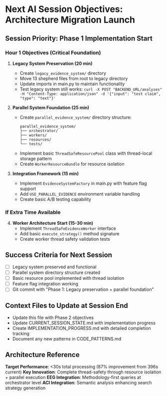 # Next AI Session Objectives: Architecture Migration Launch

## Session Priority: Phase 1 Implementation Start

### Hour 1 Objectives (Critical Foundation)
1. **Legacy System Preservation (20 min)**
   - Create `legacy_evidence_system/` directory
   - Move 13 shepherd files from root to legacy directory  
   - Update imports in main.py to maintain functionality
   - Test legacy system still works: `curl -X POST "BACKEND_URL/analyses" -H "Content-Type: application/json" -d '{"input": "test claim", "type": "text"}'`

2. **Parallel System Foundation (25 min)**
   - Create `parallel_evidence_system/` directory structure:
     ```
     parallel_evidence_system/
     ├── orchestrator/
     ├── workers/ 
     ├── resources/
     └── tests/
     ```
   - Implement basic `ThreadSafeResourcePool` class with thread-local storage pattern
   - Create `WorkerResourceBundle` for resource isolation

3. **Integration Framework (15 min)**
   - Implement `EvidenceSystemFactory` in main.py with feature flag support
   - Add `USE_PARALLEL_EVIDENCE` environment variable handling
   - Create basic A/B testing capability

### If Extra Time Available
4. **Worker Architecture Start (15-30 min)**
   - Implement `ThreadSafeEvidenceWorker` interface
   - Add basic `execute_strategy()` method signature
   - Create worker thread safety validation tests

## Success Criteria for Next Session
- [ ] Legacy system preserved and functional
- [ ] Parallel system directory structure created
- [ ] Basic resource pool implemented with thread isolation
- [ ] Feature flag integration working
- [ ] Git commit with "Phase 1: Legacy preservation + parallel foundation"

## Context Files to Update at Session End
- Update this file with Phase 2 objectives
- Update CURRENT_SESSION_STATE.md with implementation progress
- Create IMPLEMENTATION_PROGRESS.md with detailed completion tracking
- Document any new patterns in CODE_PATTERNS.md

## Architecture Reference
**Target Performance**: <30s total processing (87% improvement from 396s current)
**Key Innovation**: Complete thread-safety through resource isolation + parallel execution
**EEG Integration**: Methodology-first queries at orchestrator level
**ACI Integration**: Semantic analysis enhancing search strategy generation